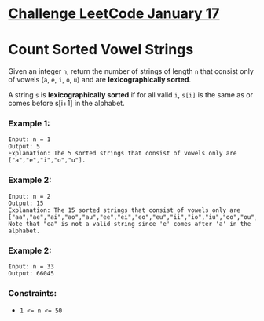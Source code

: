 # [Challenge LeetCode January 17](https://leetcode.com/explore/challenge/card/january-leetcoding-challenge-2021/581/week-3-january-15th-january-21st/3607/)

# Count Sorted Vowel Strings

Given an integer `n`, return the number of strings of length `n` that consist only of vowels (`a`, `e`, `i`, `o`, `u`) and are **lexicographically sorted**.

A string `s` is **lexicographically sorted** if for all valid `i`, `s[i]` is the same as or comes before s[i+1] in the alphabet.


### Example 1:


```
Input: n = 1
Output: 5
Explanation: The 5 sorted strings that consist of vowels only are ["a","e","i","o","u"].
```

### Example 2:

```
Input: n = 2
Output: 15
Explanation: The 15 sorted strings that consist of vowels only are
["aa","ae","ai","ao","au","ee","ei","eo","eu","ii","io","iu","oo","ou","uu"].
Note that "ea" is not a valid string since 'e' comes after 'a' in the alphabet.
```

### Example 2:

```
Input: n = 33
Output: 66045
```

### Constraints:

* `1 <= n <= 50`
